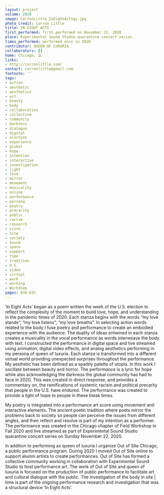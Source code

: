 ```yaml
---
layout: project
volume: 2020
image: CarronLittle_InEightActsgs.jpg
photo_credit: Carron Little
title: IN EIGHT ACTS
first_performed: first performed on November 22, 2020
place: Experimental Sound Studio quarantine concert series
times_performed: performed once in 2020
contributor: QUEEN OF LUXURIA
collaborators: []
home: Chicago, IL
links:
- http://carronlittle.com/
contact: carronlittle@gmail.com
footnote: ''
tags:
- action
- aesthetic
- aesthetics
- art
- beauty
- body
- collaboration
- collective
- community
- darkness
- dialogue
- digital
- election
- experience
- global
- hope
- intention
- interactive
- investigation
- light
- love
- mirror
- movement
- musicality
- online
- performance
- persona
- poetry
- precarity
- public
- racism
- research
- score
- Site
- society
- Sound
- space
- support
- time
- tradition
- U.S.
- video
- virtual
- work
- working
- Workshop
pages: 630-631
---
```



‘In Eight Acts’ began as a poem written the week of the U.S. election to reflect the complexity of the moment to build love, hope, and understanding in the pandemic times of 2020. Each stanza begins with the words “my love stands”, “my love listens”, “my love breaths”. In selecting action words related to the body I fuse poetry and performance to create an embodied experience with the audience. The duality of ideas entwined in each stanza creates a musicality in the vocal performance as words interweave the body with text. I constructed the performance in digital space and live streamed using animation, digital video effects, and analog aesthetics performing in my persona of queen of luxuria. Each stanza is transformed into a different virtual world providing unexpected surprises throughout the performance. My aesthetic has been defined as a sparkly palette of utopia. In this work I oscillate between beauty and horror. The performance is a lyric for hope while also acknowledging the darkness the global community has had to face in 2020. This was created in direct response, and provides a commentary on, the ramifications of systemic racism and political precarity that people in the U.S. have endured. The performance was created to provide a light of hope to people in these bleak times.

My poetry is integrated into a performance art score using movement and interactive elements. The ancient poetic tradition where poets mirror the problems back to society so people can perceive the issues from different angles, and then reflect and resolve is part of my intention as a performer. The performance was created in the Chicago chapter of Field Workshop in Fall 2020 and live streamed as part of Experimental Sound Studio quarantine concert series on Sunday November 22, 2020. 

In addition to performing as queen of luxuria I organize Out of Site Chicago, a public performance program. During 2020 I moved Out of Site online to support alumni artists to create performances. Out of Site has formed a collective community working in collaboration with Experimental Sound Studio to host performance art. The work of Out of Site and queen of luxuria is focused on the production of public performance to facilitate art and cultural dialogue with the public. The investigation of the body in site | time is part of the ongoing performance research and investigation that was a structural device ‘In Eight Acts’.
